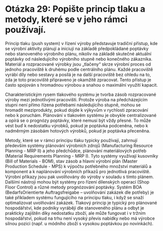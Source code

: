 # Otázka 29: Popište princip tlaku a metody, které se v jeho rámci používají.

Princip tlaku (push system) v řízení výroby představuje tradiční přístup, kde se výrobní aktivity plánují a iniciují na základě předpokládané poptávky nebo stanoveného výrobního plánu, nikoliv na základě skutečné aktuální poptávky od následujícího výrobního stupně nebo konečného zákazníka. Materiál a rozpracované výrobky jsou „tlačeny“ skrze výrobní proces od jednoho pracoviště k druhému podle centrálního plánu. Každé pracoviště vyrábí díly nebo sestavy a posílá je na další pracoviště bez ohledu na to, zda je toto pracoviště připraveno je okamžitě zpracovat. Tento přístup je často spojován s hromadnou výrobou a snahou o maximální využití kapacit.

Charakteristickým rysem tlakového systému je tvorba zásob rozpracované výroby mezi jednotlivými pracovišti. Protože výroba na předcházejícím stupni není přímo řízena potřebami následujícího stupně, mohou se hromadit meziprodukty, pokud dojde k výkyvům v rychlosti zpracování nebo k poruchám. Plánování v tlakovém systému je obvykle centralizované a opírá se o prognózy poptávky, které nemusí být vždy přesné. To může vést buď k nedostatku výrobků, pokud je poptávka podceněna, nebo k nadměrným zásobám hotových výrobků, pokud je poptávka přeceněna.

Metody, které se v rámci principu tlaku typicky používají, zahrnují především systémy plánování výrobních zdrojů (Manufacturing Resource Planning - MRP II) a jeho předchůdce, plánování materiálových potřeb (Material Requirements Planning - MRP I). Tyto systémy využívají kusovníky (Bill of Materials - BOM), stav zásob a hlavní výrobní plán (Master Production Schedule - MPS) k výpočtu potřebného množství materiálů a komponent a k naplánování výrobních příkazů pro jednotlivá pracoviště. Výrobní příkazy jsou pak uvolňovány do výroby v souladu s tímto plánem. Dalšími nástroji mohou být systémy pro řízení dílenských operací (Shop Floor Control) a různé metody prognózování poptávky. Systém BOA (BedarfsOrientierte Auftragsfreigabe – uvolňování zakázek dle potřeby) je také příkladem systému fungujícího na principu tlaku, i když se snaží optimalizovat uvolňování zakázek. Tlakový princip je typický pro plánované hospodářství, kde podniky vyrábějí dle stanoveného plánu a odbyt je prakticky zajištěn díky nedostatku zboží, ale může fungovat i v tržním hospodářství, pokud na trhu není vysoký převis nabídky nebo má výrobce silnou pozici (např. u módního zboží s vysokou poptávkou po novinkách).
